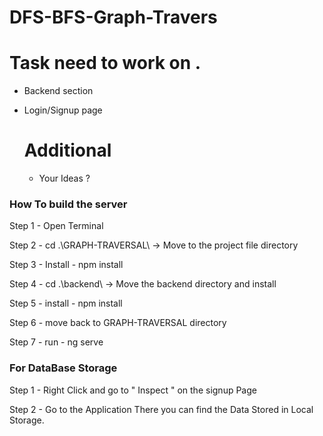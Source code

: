 # DFS-BFS-Graph-Travers

# Task need to work on .
- Backend section
- Login/Signup page
  
  # Additional
  - Your Ideas ?
 


###    How To build the server  ####  

Step 1 -  Open Terminal 

Step 2 -  cd .\GRAPH-TRAVERSAL\      -> Move to the project file directory 

Step 3 -  Install - npm install 

Step 4 -  cd .\backend\           -> Move the backend directory and install

Step 5 -  install - npm install

Step 6 -  move back to GRAPH-TRAVERSAL directory

Step 7 -  run - ng serve


### For DataBase Storage   ###

 Step 1 - Right Click and go to " Inspect " on the signup Page
 
 Step 2 - Go to the Application 
          There you can find the Data Stored in Local Storage.
